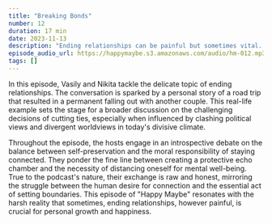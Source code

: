 ```yaml
---
title: "Breaking Bonds"
number: 12
duration: 17 min
date: 2023-11-13
description: "Ending relationships can be painful but sometimes vital. Vasily and Nikita discuss times when they cut ties and how to know when enough is enough."
episode_audio_url: https://happymaybe.s3.amazonaws.com/audio/hm-012.mp3
tags: []
---
```


<p>In this episode, Vasily and Nikita tackle the delicate topic of ending relationships. The conversation is sparked by a personal story of a road trip that resulted in a permanent falling out with another couple. This real-life example sets the stage for a broader discussion on the challenging decisions of cutting ties, especially when influenced by clashing political views and divergent worldviews in today's divisive climate.</p><p>Throughout the episode, the hosts engage in an introspective debate on the balance between self-preservation and the moral responsibility of staying connected. They ponder the fine line between creating a protective echo chamber and the necessity of distancing oneself for mental well-being. True to the podcast's nature, their exchange is raw and honest, mirroring the struggle between the human desire for connection and the essential act of setting boundaries. This episode of "Happy Maybe" resonates with the harsh reality that sometimes, ending relationships, however painful, is crucial for personal growth and happiness.</p>
